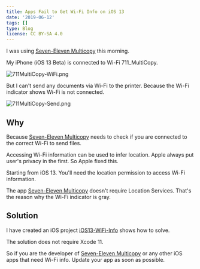 ```yaml
---
title: Apps Fail to Get Wi-Fi Info on iOS 13
date: '2019-06-12'
tags: []
type: Blog
license: CC BY-SA 4.0
---
```


I was using [Seven-Eleven Multicopy](https://itunes.apple.com/us/app/seven-eleven-multicopy/id982091927) this morning.

My iPhone (iOS 13 Beta) is connected to Wi-Fi 711_MultiCopy.

![711MultiCopy-WiFi.png](/static/images/711MultiCopy-WiFi.png)

But I can't send any documents via Wi-Fi to the printer. Because the Wi-Fi indicator shows Wi-Fi is not connected.

![711MultiCopy-Send.png](/static/images/711MultiCopy-Send.png)

## Why

Because [Seven-Eleven Multicopy](https://itunes.apple.com/us/app/seven-eleven-multicopy/id982091927) needs to check if you are connected to the correct Wi-Fi to send files.

Accessing Wi-Fi information can be used to infer location. Apple always put user's privacy in the first. So Apple fixed this.

Starting from iOS 13. You'll need the location permission to access Wi-Fi information.

The app [Seven-Eleven Multicopy](https://itunes.apple.com/us/app/seven-eleven-multicopy/id982091927) doesn't require Location Services. That's the reason why the Wi-Fi indicator is gray.

## Solution

I have created an iOS project [iOS13-WiFi-Info](https://github.com/HackingGate/iOS13-WiFi-Info) shows how to solve.

The solution does not require Xcode 11.

So if you are the developer of [Seven-Eleven Multicopy](https://itunes.apple.com/us/app/seven-eleven-multicopy/id982091927) or any other iOS apps that need Wi-Fi info. Update your app as soon as possible.

